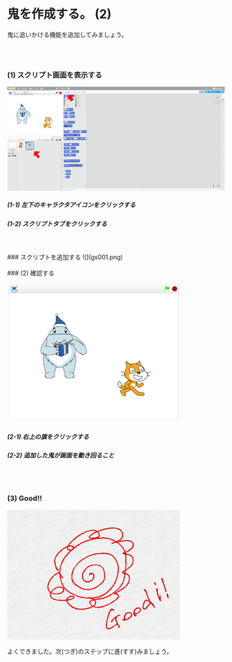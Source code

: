 # 鬼を作成する。 (2)


鬼に追いかける機能を追加してみましょう。


<br>
<br>

### (1) スクリプト画面を表示する

![](h001.png)

##### (1-1) 左下のキャラクタアイコンをクリックする
##### (1-2) スクリプトタブをクリックする


<br>
<br>
### スクリプトを追加する
![](gs001.png)

<br>
<br>
### (2) 確認する

![](con01.png)

##### (2-1) 右上の旗をクリックする
##### (2-2) 追加した鬼が画面を動き回ること


<br>
<br>

### (3) Good!!

![](../good.png)

よくできました。次(つぎ)のステップに進(すす)みましょう。

<br>
<br>
